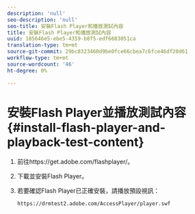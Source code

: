 ```yaml
---
description: 'null'
seo-description: 'null'
seo-title: 安裝Flash Player和播放測試內容
title: 安裝Flash Player和播放測試內容
uuid: 185646e5-ebe5-4359-b8f5-edf6603051ca
translation-type: tm+mt
source-git-commit: 29bc8323460d9be0fce66cbea7c6fce46df20d61
workflow-type: tm+mt
source-wordcount: '46'
ht-degree: 0%

---
```



# 安裝Flash Player並播放測試內容{#install-flash-player-and-playback-test-content}

1. 前往ht<span></span>tps://get.adobe.com/flashplayer/。
1. 下載並安裝Flash Player。
1. 若要確認Flash Player已正確安裝，請播放預設視訊：

   `https://drmtest2.adobe.com/AccessPlayer/player.swf`
